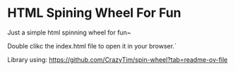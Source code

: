 # HTML Spining Wheel For Fun

Just a simple html spinning wheel for fun~

Double clikc the index.html file to open it in your browser.`

Library using: https://github.com/CrazyTim/spin-wheel?tab=readme-ov-file
